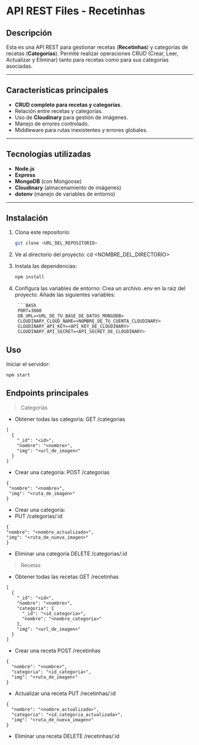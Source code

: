 # API REST Files - Recetinhas

## Descripción
Esta es una API REST para gestionar recetas (**Recetinhas**) y categorías de recetas (**Categorias**). Permite realizar operaciones CRUD (Crear, Leer, Actualizar y Eliminar) tanto para recetas como para sus categorías asociadas.

---

## Características principales

- **CRUD completo para recetas y categorías**.
- Relación entre recetas y categorías.
- Uso de **Cloudinary** para gestión de imágenes.
- Manejo de errores controlado.
- Middleware para rutas inexistentes y errores globales.

---

## Tecnologías utilizadas

- **Node.js**
- **Express**
- **MongoDB** (con Mongoose)
- **Cloudinary** (almacenamiento de imágenes)
- **dotenv** (manejo de variables de entorno)

---

## Instalación

1. Clona este repositorio:
   ```bash
   git clone <URL_DEL_REPOSITORIO>

1. Ve al directorio del proyecto:
cd <NOMBRE_DEL_DIRECTORIO>

1. Instala las dependencias:
    ```bash
    npm install


1. Configura las variables de entorno:
 Crea un archivo .env en la raíz del proyecto.
Añade las siguientes variables:


        ```BASh
        PORT=3000
        DB_URL=<URL_DE_TU_BASE_DE_DATOS_MONGODB>
        CLOUDINARY_CLOUD_NAME=<NOMBRE_DE_TU_CUENTA_CLOUDINARY>
        CLOUDINARY_API_KEY=<API_KEY_DE_CLOUDINARY>
        CLOUDINARY_API_SECRET=<API_SECRET_DE_CLOUDINARY>


## Uso
Iniciar el servidor:

    npm start
    
## Endpoints principales
   > Categorías
   
  - Obtener todas las categoría:
  GET /categorias
```
[
  {
    "_id": "<id>",
    "nombre": "<nombre>",
    "img": "<url_de_imagen>"
  }
]

````

 - Crear una categoría:
  POST /categorias
 ```
 {
  "nombre": "<nombre>",
  "img": "<ruta_de_imagen>"
}

````

-   Crear una categoría:
-   PUT /categorias/:id
  ```
  {
  "nombre": "<nombre_actualizado>",
  "img": "<ruta_de_nueva_imagen>"
}
````

- Eliminar una categoría
DELETE /categorias/:id

>Recetas

- Obtener todas las recetas
GET /recetinhas
````
[
  {
    "_id": "<id>",
    "nombre": "<nombre>",
    "categoria": {
      "_id": "<id_categoria>",
      "nombre": "<nombre_categoria>"
    },
    "img": "<url_de_imagen>"
  }
]

````
- Crear una receta
POST /recetinhas
````
{
  "nombre": "<nombre>",
  "categoria": "<id_categoria>",
  "img": "<ruta_de_imagen>"
}

````
- Actualizar una receta
PUT /recetinhas/:id
````
{
  "nombre": "<nombre_actualizado>",
  "categoria": "<id_categoria_actualizada>",
  "img": "<ruta_de_nueva_imagen>"
}
````

- Eliminar una receta
DELETE /recetinhas/:id

